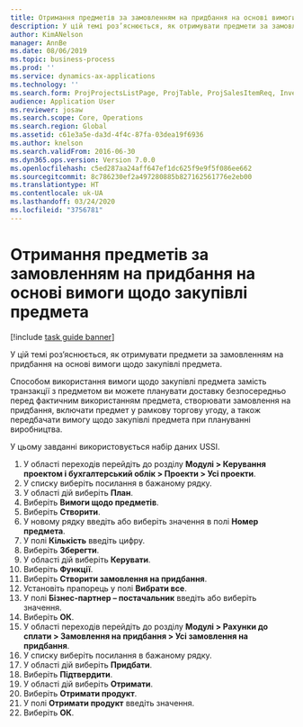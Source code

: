 ```yaml
---
title: Отримання предметів за замовленням на придбання на основі вимоги щодо закупівлі предмета
description: У цій темі роз’яснюється, як отримувати предмети за замовленням на придбання на основі вимоги щодо закупівлі предмета.
author: KimANelson
manager: AnnBe
ms.date: 08/06/2019
ms.topic: business-process
ms.prod: ''
ms.service: dynamics-ax-applications
ms.technology: ''
ms.search.form: ProjProjectsListPage, ProjTable, ProjSalesItemReq, InventItemIdLookupSimple, PurchCreateFromSalesOrder, VendAccountItemLookup, PurchTable, PurchEditLines
audience: Application User
ms.reviewer: josaw
ms.search.scope: Core, Operations
ms.search.region: Global
ms.assetid: c61e3a5e-da3d-4f4c-87fa-03dea19f6936
ms.author: knelson
ms.search.validFrom: 2016-06-30
ms.dyn365.ops.version: Version 7.0.0
ms.openlocfilehash: c5ed287aa24aff647ef1dc625f9e9f5f086ee662
ms.sourcegitcommit: 8c786230ef2a497280885b827162561776e2eb00
ms.translationtype: HT
ms.contentlocale: uk-UA
ms.lasthandoff: 03/24/2020
ms.locfileid: "3756781"
---
```

# <a name="receive-items-on-purchase-order-from-item-requirement"></a>Отримання предметів за замовленням на придбання на основі вимоги щодо закупівлі предмета

[!include [task guide banner](../../includes/task-guide-banner.md)]

У цій темі роз’яснюється, як отримувати предмети за замовленням на придбання на основі вимоги щодо закупівлі предмета.

Способом використання вимоги щодо закупівлі предмета замість транзакції з предметом ви можете планувати доставку безпосередньо перед фактичним використанням предмета, створювати замовлення на придбання, включати предмет у рамкову торгову угоду, а також передбачати вимогу щодо закупівлі предмета при плануванні виробництва. 

У цьому завданні використовується набір даних USSI.

1. У області переходів перейдіть до розділу **Модулі > Керування проектом і бухгалтерський облік > Проекти > Усі проекти**.
2. У списку виберіть посилання в бажаному рядку.
3. У області дій виберіть **План**.
4. Виберіть **Вимоги щодо предметів**.
5. Виберіть **Створити**.
6. У новому рядку введіть або виберіть значення в полі **Номер предмета**.
7. У полі **Кількість** введіть цифру.
8. Виберіть **Зберегти**.
9. У області дій виберіть **Керувати**.
10. Виберіть **Функції**.
11. Виберіть **Створити замовлення на придбання**.
12. Установіть прапорець у полі **Вибрати все**.
13. У полі **Бізнес-партнер – постачальник** введіть або виберіть значення.
14. Виберіть **ОК**.
15. У області переходів перейдіть до розділу **Модулі > Рахунки до сплати > Замовлення на придбання > Усі замовлення на придбання**.
16. У списку виберіть посилання в бажаному рядку.
17. У області дій виберіть **Придбати**.
18. Виберіть **Підтвердити**.
19. У області дій виберіть **Отримати**.
20. Виберіть **Отримати продукт**.
21. У полі **Отримати продукт** введіть значення.
22. Виберіть **ОК**.


